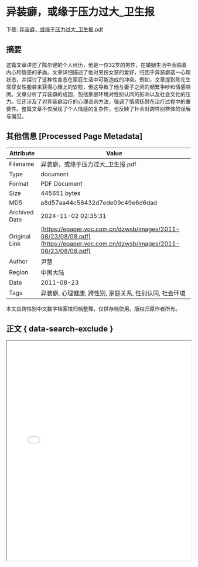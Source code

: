 # 异装癖，或缘于压力过大_卫生报

<!-- tcd_download_link -->
下载: <a href="异装癖，或缘于压力过大_卫生报.pdf" download>异装癖，或缘于压力过大_卫生报.pdf</a>
<!-- tcd_download_link_end -->

## 摘要

<!-- tcd_abstract -->
这篇文章讲述了陈尔健的个人经历，他是一位32岁的男性，在婚姻生活中面临着内心和情感的矛盾。文章详细描述了他对男扮女装的爱好，归因于异装癖这一心理状态，并探讨了这种性变态在家庭生活中可能造成的冲突。例如，文章提到陈先生常穿女性服装来获得心理上的安慰，但这导致了他与妻子之间的频繁争吵和情感隔阂。文章分析了异装癖的成因，包括家庭环境对性别认同的影响以及社会文化的压力。它还涉及了对异装癖治疗的心理咨询方法，强调了情感抚慰在治疗过程中的重要性。整篇文章不仅展现了个人情感的复杂性，也反映了社会对跨性别群体的误解与偏见。

<!-- tcd_abstract_end -->

## 其他信息 [Processed Page Metadata]

| Attribute       | Value                                  |
|-----------------|----------------------------------------|
| Filename        | 异装癖，或缘于压力过大_卫生报.pdf                             |
| Type            | document                                 |
| Format          | PDF Document                               |
| Size            | 445651 bytes                           |
| MD5             | a8d57aa44c56432d7ede09c49e6d6dad                                  |
| Archived Date   | 2024-11-02 02:35:31                             |
| Original Link   | [https://epaper.voc.com.cn/dzwsb/images/2011-08/23/08/08.pdf](https://epaper.voc.com.cn/dzwsb/images/2011-08/23/08/08.pdf)                         |
| Author          | 尹慧                               |
| Region          | 中国大陆                               |
| Date            | 2011-08-23                                 |
| Tags            | 异装癖, 心理健康, 跨性别, 家庭关系, 性别认同, 社会环境                                 |

本文由跨性别中文数字档案馆归档整理，仅供存档使用。版权归原作者所有。


## 正文 { data-search-exclude }

<!-- tcd_main_text -->
<iframe src="../异装癖，或缘于压力过大_卫生报.pdf" width="100%" height="600px">
    <p>无法显示PDF，请下载查看。</p>
</iframe>
<!-- tcd_main_text_end -->


